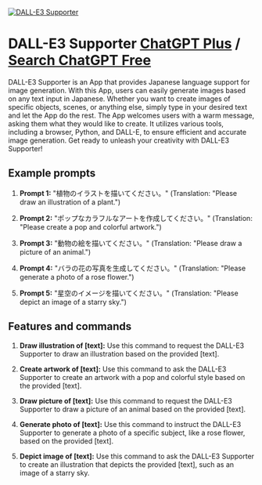 
[![DALL-E3 Supporter](https://files.oaiusercontent.com/file-iHdilmOw5YLROx5vW9mZELcA?se=2123-10-16T04%3A34%3A02Z&sp=r&sv=2021-08-06&sr=b&rscc=max-age%3D31536000%2C%20immutable&rscd=attachment%3B%20filename%3D8a284370-4886-4cb4-bf5c-4aa8771aac69.png&sig=oMl0DIZVaAh7e2oqLWPHnk9jasvYuH%2BgtZoS8PnqPHc%3D)](https://chat.openai.com/g/g-btyd1Gl5w-dall-e3-supporter)

# DALL-E3 Supporter [ChatGPT Plus](https://chat.openai.com/g/g-btyd1Gl5w-dall-e3-supporter) / [Search ChatGPT Free](https://gptcall.net/index.html#/?search=DALL-E3%20Supporter)

DALL-E3 Supporter is an App that provides Japanese language support for image generation. With this App, users can easily generate images based on any text input in Japanese. Whether you want to create images of specific objects, scenes, or anything else, simply type in your desired text and let the App do the rest. The App welcomes users with a warm message, asking them what they would like to create. It utilizes various tools, including a browser, Python, and DALL-E, to ensure efficient and accurate image generation. Get ready to unleash your creativity with DALL-E3 Supporter!

## Example prompts

1. **Prompt 1:** "植物のイラストを描いてください。"
(Translation: "Please draw an illustration of a plant.")

2. **Prompt 2:** "ポップなカラフルなアートを作成してください。"
(Translation: "Please create a pop and colorful artwork.")

3. **Prompt 3:** "動物の絵を描いてください。"
(Translation: "Please draw a picture of an animal.")

4. **Prompt 4:** "バラの花の写真を生成してください。"
(Translation: "Please generate a photo of a rose flower.")

5. **Prompt 5:** "星空のイメージを描いてください。"
(Translation: "Please depict an image of a starry sky.")

## Features and commands

1. **Draw illustration of [text]:** Use this command to request the DALL-E3 Supporter to draw an illustration based on the provided [text].

2. **Create artwork of [text]:** Use this command to ask the DALL-E3 Supporter to create an artwork with a pop and colorful style based on the provided [text].

3. **Draw picture of [text]:** Use this command to request the DALL-E3 Supporter to draw a picture of an animal based on the provided [text].

4. **Generate photo of [text]:** Use this command to instruct the DALL-E3 Supporter to generate a photo of a specific subject, like a rose flower, based on the provided [text].

5. **Depict image of [text]:** Use this command to ask the DALL-E3 Supporter to create an illustration that depicts the provided [text], such as an image of a starry sky.



